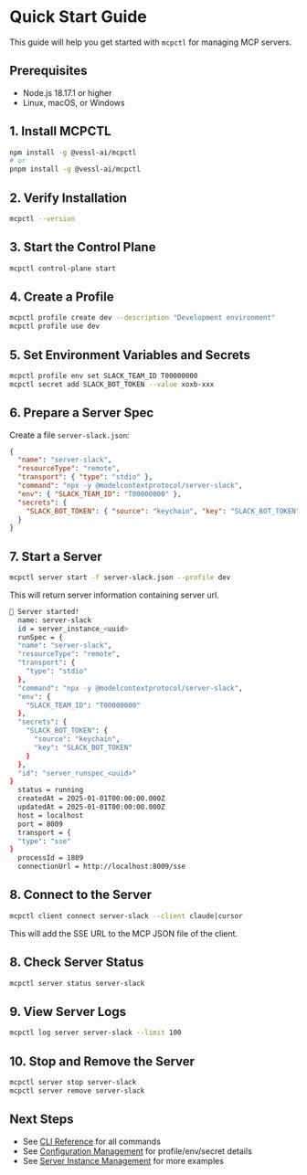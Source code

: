 # Quick Start Guide

This guide will help you get started with `mcpctl` for managing MCP servers.

## Prerequisites

- Node.js 18.17.1 or higher
- Linux, macOS, or Windows

## 1. Install MCPCTL

```bash
npm install -g @vessl-ai/mcpctl
# or
pnpm install -g @vessl-ai/mcpctl
```

## 2. Verify Installation

```bash
mcpctl --version
```

## 3. Start the Control Plane

```bash
mcpctl control-plane start
```

## 4. Create a Profile

```bash
mcpctl profile create dev --description "Development environment"
mcpctl profile use dev
```

## 5. Set Environment Variables and Secrets

```bash
mcpctl profile env set SLACK_TEAM_ID T00000000
mcpctl secret add SLACK_BOT_TOKEN --value xoxb-xxx
```

## 6. Prepare a Server Spec

Create a file `server-slack.json`:

```json
{
  "name": "server-slack",
  "resourceType": "remote",
  "transport": { "type": "stdio" },
  "command": "npx -y @modelcontextprotocol/server-slack",
  "env": { "SLACK_TEAM_ID": "T00000000" },
  "secrets": {
    "SLACK_BOT_TOKEN": { "source": "keychain", "key": "SLACK_BOT_TOKEN" }
  }
}
```

## 7. Start a Server

```bash
mcpctl server start -f server-slack.json --profile dev
```

This will return server information containing server url.

```bash
🚀 Server started!
  name: server-slack
  id = server_instance_<uuid>
  runSpec = {
  "name": "server-slack",
  "resourceType": "remote",
  "transport": {
    "type": "stdio"
  },
  "command": "npx -y @modelcontextprotocol/server-slack",
  "env": {
    "SLACK_TEAM_ID": "T00000000"
  },
  "secrets": {
    "SLACK_BOT_TOKEN": {
      "source": "keychain",
      "key": "SLACK_BOT_TOKEN"
    }
  },
  "id": "server_runspec_<uuid>"
}
  status = running
  createdAt = 2025-01-01T00:00:00.000Z
  updatedAt = 2025-01-01T00:00:00.000Z
  host = localhost
  port = 8009
  transport = {
  "type": "sse"
}
  processId = 1809
  connectionUrl = http://localhost:8009/sse
```

## 8. Connect to the Server

```bash
mcpctl client connect server-slack --client claude|cursor
```

This will add the SSE URL to the MCP JSON file of the client.

## 8. Check Server Status

```bash
mcpctl server status server-slack
```

## 9. View Server Logs

```bash
mcpctl log server server-slack --limit 100
```

## 10. Stop and Remove the Server

```bash
mcpctl server stop server-slack
mcpctl server remove server-slack
```

## Next Steps

- See [CLI Reference](cli-reference.md) for all commands
- See [Configuration Management](features/configuration.md) for profile/env/secret details
- See [Server Instance Management](features/server-instance.md) for more examples
